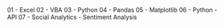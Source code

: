 01 - Excel
02 - VBA
03 - Python
04 - Pandas 
05 - Matplotlib
06 - Python - API
07 - Social Analytics - Sentiment Analysis

